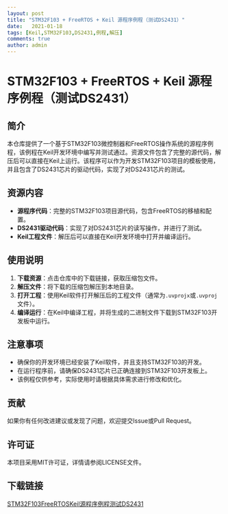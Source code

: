 ```yaml
---
layout: post
title: "STM32F103 + FreeRTOS + Keil 源程序例程（测试DS2431）"
date:   2021-01-18
tags: [Keil,STM32F103,DS2431,例程,解压]
comments: true
author: admin
---
```

# STM32F103 + FreeRTOS + Keil 源程序例程（测试DS2431）

## 简介

本仓库提供了一个基于STM32F103微控制器和FreeRTOS操作系统的源程序例程，该例程在Keil开发环境中编写并测试通过。资源文件包含了完整的源代码，解压后可以直接在Keil上运行。该程序可以作为开发STM32F103项目的模板使用，并且包含了DS2431芯片的驱动代码，实现了对DS2431芯片的测试。

## 资源内容

- **源程序代码**：完整的STM32F103项目源代码，包含FreeRTOS的移植和配置。
- **DS2431驱动代码**：实现了对DS2431芯片的读写操作，并进行了测试。
- **Keil工程文件**：解压后可以直接在Keil开发环境中打开并编译运行。

## 使用说明

1. **下载资源**：点击仓库中的下载链接，获取压缩包文件。
2. **解压文件**：将下载的压缩包解压到本地目录。
3. **打开工程**：使用Keil软件打开解压后的工程文件（通常为`.uvprojx`或`.uvproj`文件）。
4. **编译运行**：在Keil中编译工程，并将生成的二进制文件下载到STM32F103开发板中运行。

## 注意事项

- 确保你的开发环境已经安装了Keil软件，并且支持STM32F103的开发。
- 在运行程序前，请确保DS2431芯片已正确连接到STM32F103开发板上。
- 该例程仅供参考，实际使用时请根据具体需求进行修改和优化。

## 贡献

如果你有任何改进建议或发现了问题，欢迎提交Issue或Pull Request。

## 许可证

本项目采用MIT许可证，详情请参阅LICENSE文件。

## 下载链接

[STM32F103FreeRTOSKeil源程序例程测试DS2431](https://pan.quark.cn/s/47880c46e25e)